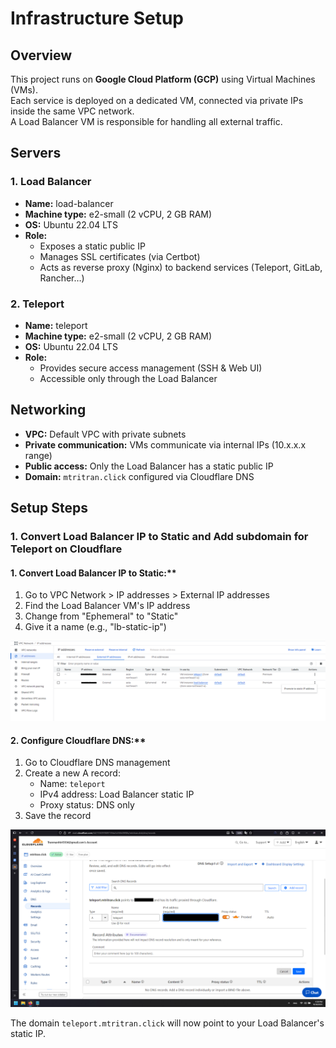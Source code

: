 # Infrastructure Setup

## Overview

This project runs on **Google Cloud Platform (GCP)** using Virtual Machines (VMs).  
Each service is deployed on a dedicated VM, connected via private IPs inside the same VPC network.  
A Load Balancer VM is responsible for handling all external traffic.

## Servers

### 1. Load Balancer
- **Name:** load-balancer  
- **Machine type:** e2-small (2 vCPU, 2 GB RAM)  
- **OS:** Ubuntu 22.04 LTS  
- **Role:**  
  - Exposes a static public IP  
  - Manages SSL certificates (via Certbot)  
  - Acts as reverse proxy (Nginx) to backend services (Teleport, GitLab, Rancher…)

### 2. Teleport
- **Name:** teleport  
- **Machine type:** e2-small (2 vCPU, 2 GB RAM)  
- **OS:** Ubuntu 22.04 LTS  
- **Role:**  
  - Provides secure access management (SSH & Web UI)  
  - Accessible only through the Load Balancer  

## Networking

- **VPC:** Default VPC with private subnets  
- **Private communication:** VMs communicate via internal IPs (10.x.x.x range)  
- **Public access:** Only the Load Balancer has a static public IP  
- **Domain:** `mtritran.click` configured via Cloudflare DNS  

## Setup Steps

### 1. Convert Load Balancer IP to Static and Add subdomain for Teleport on Cloudflare 

#### 1. Convert Load Balancer IP to Static:**
1. Go to VPC Network > IP addresses > External IP addresses
2. Find the Load Balancer VM's IP address
3. Change from "Ephemeral" to "Static"
4. Give it a name (e.g., "lb-static-ip")

![Convert Load Balancer IP to Static](screenshots/external-ip.png)

#### 2. Configure Cloudflare DNS:**
1. Go to Cloudflare DNS management
2. Create a new A record:
   - Name: `teleport`
   - IPv4 address: Load Balancer static IP
   - Proxy status: DNS only 
3. Save the record

![Configure Cloudflare DNS](screenshots/add-teleport.png)

The domain `teleport.mtritran.click` will now point to your Load Balancer's static IP.